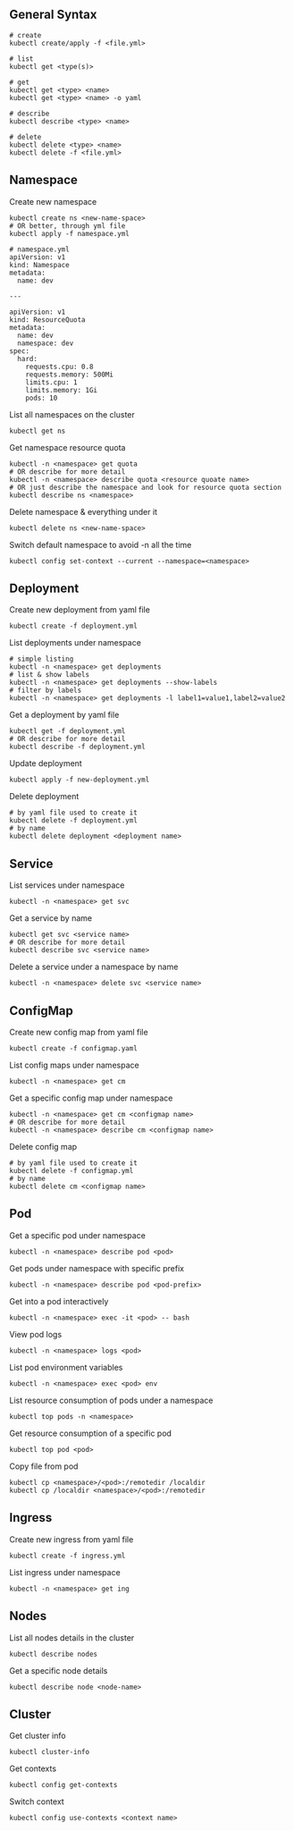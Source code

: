 ## General Syntax

```
# create
kubectl create/apply -f <file.yml>

# list
kubectl get <type(s)>

# get
kubectl get <type> <name>
kubectl get <type> <name> -o yaml

# describe
kubectl describe <type> <name>

# delete
kubectl delete <type> <name>
kubectl delete -f <file.yml>
```

## Namespace

Create new namespace
```
kubectl create ns <new-name-space>
# OR better, through yml file
kubectl apply -f namespace.yml

# namespace.yml
apiVersion: v1
kind: Namespace
metadata:
  name: dev

---

apiVersion: v1
kind: ResourceQuota
metadata:
  name: dev
  namespace: dev
spec:
  hard:
    requests.cpu: 0.8
    requests.memory: 500Mi
    limits.cpu: 1
    limits.memory: 1Gi
    pods: 10
```

List all namespaces on the cluster
```
kubectl get ns
```

Get namespace resource quota
```
kubectl -n <namespace> get quota
# OR describe for more detail
kubectl -n <namespace> describe quota <resource quoate name>
# OR just describe the namespace and look for resource quota section
kubectl describe ns <namespace>
```

Delete namespace & everything under it
```
kubectl delete ns <new-name-space>
```

Switch default namespace to avoid -n <namespace> all the time
```
kubectl config set-context --current --namespace=<namespace>
```

## Deployment

Create new deployment from yaml file
```
kubectl create -f deployment.yml
```

List deployments under namespace
```
# simple listing
kubectl -n <namespace> get deployments
# list & show labels
kubectl -n <namespace> get deployments --show-labels
# filter by labels
kubectl -n <namespace> get deployments -l label1=value1,label2=value2
```

Get a deployment by yaml file
```
kubectl get -f deployment.yml
# OR describe for more detail
kubectl describe -f deployment.yml
```

Update deployment
```
kubectl apply -f new-deployment.yml
```

Delete deployment
```
# by yaml file used to create it
kubectl delete -f deployment.yml
# by name
kubectl delete deployment <deployment name>
```

## Service
List services under namespace
```
kubectl -n <namespace> get svc
```

Get a service by name
```
kubectl get svc <service name>
# OR describe for more detail
kubectl describe svc <service name>
```

Delete a service under a namespace by name
```
kubectl -n <namespace> delete svc <service name>
```

## ConfigMap

Create new config map from yaml file
```
kubectl create -f configmap.yaml
```

List config maps under namespace
```
kubectl -n <namespace> get cm
```

Get a specific config map under namespace
```
kubectl -n <namespace> get cm <configmap name>
# OR describe for more detail
kubectl -n <namespace> describe cm <configmap name>
```

Delete config map
```
# by yaml file used to create it
kubectl delete -f configmap.yml
# by name
kubectl delete cm <configmap name>
```

## Pod

Get a specific pod under namespace
```
kubectl -n <namespace> describe pod <pod>
```

Get pods under namespace with specific prefix
```
kubectl -n <namespace> describe pod <pod-prefix>
```

Get into a pod interactively
```
kubectl -n <namespace> exec -it <pod> -- bash
```

View pod logs
```
kubectl -n <namespace> logs <pod>
```

List pod environment variables
```
kubectl -n <namespace> exec <pod> env
```

List resource consumption of pods under a namespace
```
kubectl top pods -n <namespace>
```

Get resource consumption of a specific pod
```
kubectl top pod <pod>
```

Copy file from pod
```
kubectl cp <namespace>/<pod>:/remotedir /localdir
kubectl cp /localdir <namespace>/<pod>:/remotedir
```

## Ingress

Create new ingress from yaml file
```
kubectl create -f ingress.yml
```

List ingress under namespace
```
kubectl -n <namespace> get ing
```

## Nodes

List all nodes details in the cluster
```
kubectl describe nodes
```

Get a specific node details
```
kubectl describe node <node-name>
```

## Cluster

Get cluster info
```
kubectl cluster-info
```
  
Get contexts
```
kubectl config get-contexts
```
  
Switch context
```
kubectl config use-contexts <context name>
```
  
